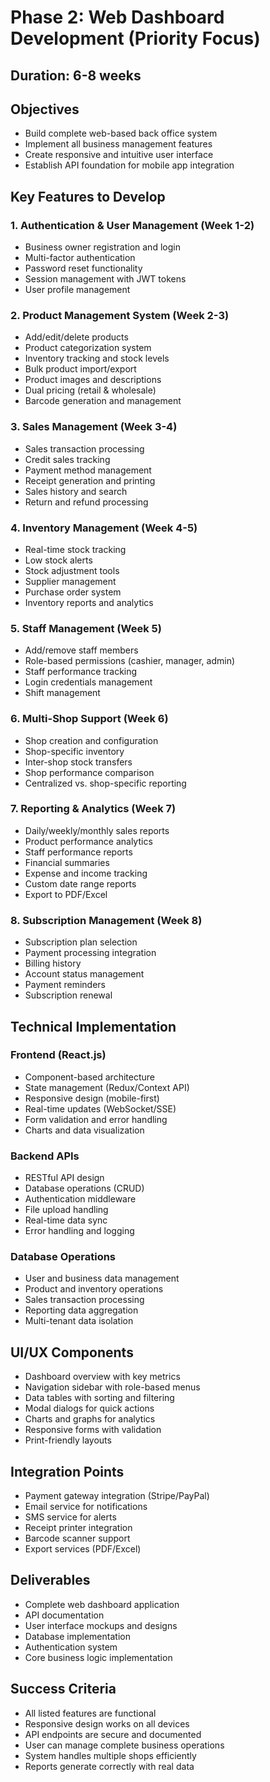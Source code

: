 # Phase 2: Web Dashboard Development (Priority Focus)

## Duration: 6-8 weeks

## Objectives
- Build complete web-based back office system
- Implement all business management features
- Create responsive and intuitive user interface
- Establish API foundation for mobile app integration

## Key Features to Develop

### 1. Authentication & User Management (Week 1-2)
- Business owner registration and login
- Multi-factor authentication
- Password reset functionality
- Session management with JWT tokens
- User profile management

### 2. Product Management System (Week 2-3)
- Add/edit/delete products
- Product categorization system
- Inventory tracking and stock levels
- Bulk product import/export
- Product images and descriptions
- Dual pricing (retail & wholesale)
- Barcode generation and management

### 3. Sales Management (Week 3-4)
- Sales transaction processing
- Credit sales tracking
- Payment method management
- Receipt generation and printing
- Sales history and search
- Return and refund processing

### 4. Inventory Management (Week 4-5)
- Real-time stock tracking
- Low stock alerts
- Stock adjustment tools
- Supplier management
- Purchase order system
- Inventory reports and analytics

### 5. Staff Management (Week 5)
- Add/remove staff members
- Role-based permissions (cashier, manager, admin)
- Staff performance tracking
- Login credentials management
- Shift management

### 6. Multi-Shop Support (Week 6)
- Shop creation and configuration
- Shop-specific inventory
- Inter-shop stock transfers
- Shop performance comparison
- Centralized vs. shop-specific reporting

### 7. Reporting & Analytics (Week 7)
- Daily/weekly/monthly sales reports
- Product performance analytics
- Staff performance reports
- Financial summaries
- Expense and income tracking
- Custom date range reports
- Export to PDF/Excel

### 8. Subscription Management (Week 8)
- Subscription plan selection
- Payment processing integration
- Billing history
- Account status management
- Payment reminders
- Subscription renewal

## Technical Implementation

### Frontend (React.js)
- Component-based architecture
- State management (Redux/Context API)
- Responsive design (mobile-first)
- Real-time updates (WebSocket/SSE)
- Form validation and error handling
- Charts and data visualization

### Backend APIs
- RESTful API design
- Database operations (CRUD)
- Authentication middleware
- File upload handling
- Real-time data sync
- Error handling and logging

### Database Operations
- User and business data management
- Product and inventory operations
- Sales transaction processing
- Reporting data aggregation
- Multi-tenant data isolation

## UI/UX Components
- Dashboard overview with key metrics
- Navigation sidebar with role-based menus
- Data tables with sorting and filtering
- Modal dialogs for quick actions
- Charts and graphs for analytics
- Responsive forms with validation
- Print-friendly layouts

## Integration Points
- Payment gateway integration (Stripe/PayPal)
- Email service for notifications
- SMS service for alerts
- Receipt printer integration
- Barcode scanner support
- Export services (PDF/Excel)

## Deliverables
- Complete web dashboard application
- API documentation
- User interface mockups and designs
- Database implementation
- Authentication system
- Core business logic implementation

## Success Criteria
- All listed features are functional
- Responsive design works on all devices
- API endpoints are secure and documented
- User can manage complete business operations
- System handles multiple shops efficiently
- Reports generate correctly with real data